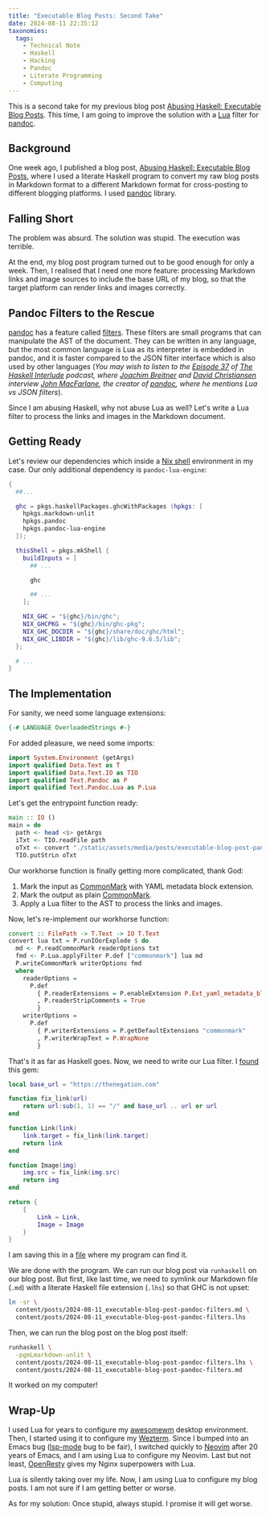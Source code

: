 ```yaml
---
title: "Executable Blog Posts: Second Take"
date: 2024-08-11 22:35:12
taxonomies:
  tags:
    - Technical Note
    - Haskell
    - Hacking
    - Pandoc
    - Literate Programming
    - Computing
---
```


This is a second take for my previous blog post [Abusing Haskell: Executable
Blog Posts]. This time, I am going to improve the solution with a [Lua] filter
for [pandoc].

<!-- more -->

## Background

One week ago, I published a blog post, [Abusing Haskell: Executable Blog Posts],
where I used a literate Haskell program to convert my raw blog posts in Markdown
format to a different Markdown format for cross-posting to different blogging
platforms. I used [pandoc] library.

## Falling Short

The problem was absurd. The solution was stupid. The execution was terrible.

At the end, my blog post program turned out to be good enough for only a week.
Then, I realised that I need one more feature: processing Markdown links and
image sources to include the base URL of my blog, so that the target platform
can render links and images correctly.

## Pandoc Filters to the Rescue

[pandoc] has a feature called [filters]. These filters are small programs that
can manipulate the AST of the document. They can be written in any language, but
the most common language is Lua as its interpreter is embedded in pandoc, and it
is faster compared to the JSON filter interface which is also used by other
languages (_You may wish to listen to the [Episode 37] of [The Haskell
Interlude] podcast, where [Joachim Breitner] and [David Christiansen] interview
[John MacFarlane], the creator of [pandoc], where he mentions Lua vs JSON
filters_).

Since I am abusing Haskell, why not abuse Lua as well? Let's write a Lua filter
to process the links and images in the Markdown document.

## Getting Ready

Let's review our dependencies which inside a [Nix shell] environment in my case.
Our only additional dependency is `pandoc-lua-engine`:

```nix
{
  ##...

  ghc = pkgs.haskellPackages.ghcWithPackages (hpkgs: [
    hpkgs.markdown-unlit
    hpkgs.pandoc
    hpkgs.pandoc-lua-engine
  ]);

  thisShell = pkgs.mkShell {
    buildInputs = [
      ## ...

      ghc

      ## ...
    ];

    NIX_GHC = "${ghc}/bin/ghc";
    NIX_GHCPKG = "${ghc}/bin/ghc-pkg";
    NIX_GHC_DOCDIR = "${ghc}/share/doc/ghc/html";
    NIX_GHC_LIBDIR = "${ghc}/lib/ghc-9.6.5/lib";
  };

  # ...
}
```

## The Implementation

For sanity, we need some language extensions:

```haskell
{-# LANGUAGE OverloadedStrings #-}
```

For added pleasure, we need some imports:

```haskell
import System.Environment (getArgs)
import qualified Data.Text as T
import qualified Data.Text.IO as TIO
import qualified Text.Pandoc as P
import qualified Text.Pandoc.Lua as P.Lua
```

Let's get the entrypoint function ready:

```haskell
main :: IO ()
main = do
  path <- head <$> getArgs
  iTxt <- TIO.readFile path
  oTxt <- convert "./static/assets/media/posts/executable-blog-post-pandoc-filters/filter.lua" iTxt
  TIO.putStrLn oTxt
```

Our workhorse function is finally getting more complicated, thank God:

1. Mark the input as [CommonMark] with YAML metadata block extension.
2. Mark the output as plain [CommonMark].
3. Apply a Lua filter to the AST to process the links and images.

Now, let's re-implement our workhorse function:

```haskell
convert :: FilePath -> T.Text -> IO T.Text
convert lua txt = P.runIOorExplode $ do
  md <- P.readCommonMark readerOptions txt
  fmd <- P.Lua.applyFilter P.def ["commonmark"] lua md
  P.writeCommonMark writerOptions fmd
  where
    readerOptions =
      P.def
        { P.readerExtensions = P.enableExtension P.Ext_yaml_metadata_block $ P.getDefaultExtensions "commonmark"
        , P.readerStripComments = True
        }
    writerOptions =
      P.def
        { P.writerExtensions = P.getDefaultExtensions "commonmark"
        , P.writerWrapText = P.WrapNone
        }
```

That's it as far as Haskell goes. Now, we need to write our Lua filter. I
[found] this gem:

```lua
local base_url = "https://thenegation.com"

function fix_link(url)
    return url:sub(1, 1) == "/" and base_url .. url or url
end

function Link(link)
    link.target = fix_link(link.target)
    return link
end

function Image(img)
    img.src = fix_link(img.src)
    return img
end

return {
    {
        Link = Link,
        Image = Image
    }
}
```

I am saving this in a [file] where my program can find it.

We are done with the program. We can run our blog post via `runhaskell` on our
blog post. But first, like last time, we need to symlink our Markdown file
(`.md`) with a literate Haskell file extension (`.lhs`) so that GHC is not
upset:

```sh
ln -sr \
  content/posts/2024-08-11_executable-blog-post-pandoc-filters.md \
  content/posts/2024-08-11_executable-blog-post-pandoc-filters.lhs
```

Then, we can run the blog post on the blog post itself:

```sh
runhaskell \
  -pgmLmarkdown-unlit \
  content/posts/2024-08-11_executable-blog-post-pandoc-filters.lhs \
  content/posts/2024-08-11_executable-blog-post-pandoc-filters.md
```

It worked on my computer!

## Wrap-Up

I used Lua for years to configure my [awesomewm] desktop environment. Then, I
started using it to configure my [Wezterm]. Since I bumped into an Emacs bug
([lsp-mode] bug to be fair), I switched quickly to [Neovim] after 20 years of
Emacs, and I am using Lua to configure my Neovim. Last but not least,
[OpenResty] gives my Nginx superpowers with Lua.

Lua is silently taking over my life. Now, I am using Lua to configure my blog
posts. I am not sure if I am getting better or worse.

As for my solution: Once stupid, always stupid. I promise it will get worse.

<!-- REFERENCES -->

[Abusing Haskell: Executable Blog Posts]: /posts/abuse-haskell/
[CommonMark]: https://commonmark.org
[David Christiansen]: https://davidchristiansen.dk
[Episode 37]: https://haskell.foundation/podcast/37/
[Joachim Breitner]: https://www.joachim-breitner.de
[John MacFarlane]: https://johnmacfarlane.net
[Lua]: https://www.lua.org
[Neovim]: https://neovim.io
[Nix shell]: https://wiki.nixos.org/wiki/Development_environment_with_nix-shell
[OpenResty]: https://openresty.org
[The Haskell Interlude]: https://haskell.foundation/podcast/
[Wezterm]: https://wezfurlong.org/wezterm/
[awesomewm]: https://awesomewm.org
[file]: /assets/media/posts/executable-blog-post-pandoc-filters/filter.lua
[filters]: https://pandoc.org/filters.html
[found]: https://github.com/jgm/pandoc/issues/4894
[lsp-mode]: https://emacs-lsp.github.io/lsp-mode/
[pandoc]: https://pandoc.org
